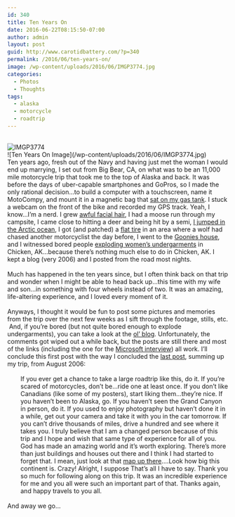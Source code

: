 ```yaml
---
id: 340
title: Ten Years On
date: 2016-06-22T08:15:50-07:00
author: admin
layout: post
guid: http://www.carotidbattery.com/?p=340
permalink: /2016/06/ten-years-on/
image: /wp-content/uploads/2016/06/IMGP3774.jpg
categories:
  - Photos
  - Thoughts
tags:
  - alaska
  - motorcycle
  - roadtrip
---
```

<div class="" data-block="true" data-editor="epr4r" data-offset-key="8mn2f-0-0">
  <div class="_1mf _1mj" data-offset-key="8mn2f-0-0">
     
  </div>
  
  <div class="_1mf _1mj" data-offset-key="8mn2f-0-0">
    <img class="  wp-image-355 aligncenter" src="https://i1.wp.com/www.carotidbattery.com/wp-content/uploads/2016/06/IMGP3774.jpg?resize=639%2C479" alt="IMGP3774" width="639" height="479" srcset="https://i1.wp.com/carotidbattery.com/wp-content/uploads/2016/06/IMGP3774.jpg?w=2304 2304w, https://i1.wp.com/carotidbattery.com/wp-content/uploads/2016/06/IMGP3774.jpg?resize=300%2C225 300w, https://i1.wp.com/carotidbattery.com/wp-content/uploads/2016/06/IMGP3774.jpg?resize=768%2C576 768w, https://i1.wp.com/carotidbattery.com/wp-content/uploads/2016/06/IMGP3774.jpg?resize=1024%2C768 1024w, https://i1.wp.com/carotidbattery.com/wp-content/uploads/2016/06/IMGP3774.jpg?resize=700%2C525 700w, https://i1.wp.com/carotidbattery.com/wp-content/uploads/2016/06/IMGP3774.jpg?w=1280 1280w, https://i1.wp.com/carotidbattery.com/wp-content/uploads/2016/06/IMGP3774.jpg?w=1920 1920w" sizes="(max-width: 639px) 100vw, 639px" data-recalc-dims="1" />
  </div>

<div class="_1mf _1mj" data-offset-key="8mn2f-0-0">
  ![Ten Years On Image](/wp-content/uploads/2016/06/IMGP3774.jpg)   
  </div>
  
  
  <div class="_1mf _1mj" data-offset-key="8mn2f-0-0">
    <span data-offset-key="8mn2f-0-0"><span data-text="true">Ten years ago, fresh out of the Navy and having just met the woman I would end up marrying, I set out from Big Bear, CA, on what was to be an 11,000 mile motorcycle trip that took me to the top of Alaska and back. It was before the days of uber-capable smartphones and GoPros, so I made the only rational decision&#8230;to build a computer with a touchscreen, name it MotoCompy, and mount it in a magnetic bag that <a href="https://www.flickr.com/photos/carotidbattery/172487267/in/photostream/" target="_blank">sat on my gas tank</a>. I stuck a webcam on the front of the bike and recorded my GPS track. Yeah, I know&#8230;I’m a nerd. I grew <a href="https://www.flickr.com/photos/carotidbattery/240269052/" target="_blank">awful facial hair</a>, I had a moose run through my campsite, I came close to hitting a deer and being hit by a semi, <a href="https://www.flickr.com/photos/carotidbattery/187131580/" target="_blank">I jumped in the Arctic ocean</a>, I got (and patched) a <a href="https://www.flickr.com/photos/carotidbattery/187124056/" target="_blank">flat tire</a> in an area where a wolf had chased another motorcyclist the day before, I went to the <a href="https://www.flickr.com/photos/carotidbattery/178861890/" target="_blank">Goonies house</a>, and I witnessed bored people <a href="https://www.youtube.com/watch?v=CQiBtbFqzq8" target="_blank">exploding women’s undergarments</a> in Chicken, AK&#8230;because there’s nothing much else to do in Chicken, AK. I kept a blog (very 2006) and I posted from the road most nights. </span></span>
  </div>
</div>

<div class="" data-block="true" data-editor="epr4r" data-offset-key="8qool-0-0">
  <div class="_1mf _1mj" data-offset-key="8qool-0-0">
    <span data-offset-key="8qool-0-0"> </span>
  </div>
</div>

<div class="" data-block="true" data-editor="epr4r" data-offset-key="bvn8j-0-0">
  <div class="_1mf _1mj" data-offset-key="bvn8j-0-0">
    <span data-offset-key="bvn8j-0-0"><span data-text="true">Much has happened in the ten years since, but I often think back on that trip and wonder when I might be able to head back up&#8230;this time with my wife and son&#8230;in something with four wheels instead of two. It was an amazing, life-altering experience, and I loved every moment of it. </span></span>
  </div>
</div>

<div class="" data-block="true" data-editor="epr4r" data-offset-key="fb23d-0-0">
  <div class="_1mf _1mj" data-offset-key="fb23d-0-0">
    <span data-offset-key="fb23d-0-0"> </span>
  </div>
</div>

<div class="" data-block="true" data-editor="epr4r" data-offset-key="fkc4i-0-0">
  <div class="_1mf _1mj" data-offset-key="fkc4i-0-0">
    <span data-offset-key="fkc4i-0-0"><span data-text="true">Anyways, I thought it would be fun to post some pictures and memories from the trip over the next few weeks as I sift through the footage, stills, etc.  And, if you’re bored (but not quite bored enough to explode undergarments), you can take a look at the <a href="http://old.carotidbattery.com/category/mototrip/" target="_blank">ol’ blog</a>. Unfortunately, the comments got wiped out a while back, but the posts are still there and most of the links (including the one for the <a href="https://channel9.msdn.com/Blogs/Tina/San-Diego-to-Alaska-with-a-blog-a-camera-and-two-wheels/" target="_blank">Microsoft interview</a>) all work. I’ll conclude this first post with the way I concluded the <a href="http://old.carotidbattery.com/2006/08/18/after-the-arctic-2/" target="_blank">last post</a>, summing up my trip, from August 2006: </span></span>
  </div>
</div>

<div class="" data-block="true" data-editor="epr4r" data-offset-key="2obcf-0-0">
  <div class="_1mf _1mj" data-offset-key="2obcf-0-0">
    <span data-offset-key="2obcf-0-0"> </span>
  </div>
</div>

<div class="" data-block="true" data-editor="epr4r" data-offset-key="1m701-0-0">
  <div class="_1mf _1mj" style="padding-left: 30px;" data-offset-key="1m701-0-0">
    <span data-offset-key="1m701-0-0"><span data-text="true">If you ever get a chance to take a large roadtrip like this, do it. If you’re scared of motorcycles, don’t be…ride one at least once. If you don’t like Canadians (like some of my posters), start liking them…they’re nice. If you haven’t been to Alaska, go. If you haven’t seen the Grand Canyon in person, do it. If you used to enjoy photography but haven’t done it in a while, get out your camera and take it with you in the car tomorrow. If you can’t drive thousands of miles, drive a hundred and see where it takes you. I truly believe that I am a changed person because of this trip and I hope and wish that same type of experience for all of you. God has made an amazing world and it’s worth exploring. There’s more than just buildings and houses out there and I think I had started to forget that. I mean, just look at that <a href="https://www.flickr.com/photos/carotidbattery/218254386/" target="_blank">map up there</a>….Look how big this continent is. Crazy! Alright, I suppose That’s all I have to say. Thank you so much for following along on this trip. It was an incredible experience for me and you all were such an important part of that. Thanks again, and happy travels to you all.</span></span>
  </div>
</div>

<div class="" data-block="true" data-editor="epr4r" data-offset-key="6v4et-0-0">
  <div class="_1mf _1mj" data-offset-key="6v4et-0-0">
    <span data-offset-key="6v4et-0-0"> </span>
  </div>
</div>

<div class="" data-block="true" data-editor="epr4r" data-offset-key="1eff2-0-0">
  <div class="_1mf _1mj" data-offset-key="1eff2-0-0">
    <span data-offset-key="1eff2-0-0"><span data-text="true">And away we go&#8230;</span></span>
  </div>
</div>
